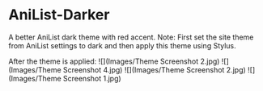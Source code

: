 # AniList-Darker
A better AniList dark theme with red accent.
Note: First set the site theme from AniList settings to dark and then apply this theme using Stylus.

After the theme is applied:
![](Images/Theme Screenshot 2.jpg)
![](Images/Theme Screenshot 4.jpg)
![](Images/Theme Screenshot 2.jpg)
![](Images/Theme Screenshot 1.jpg)

